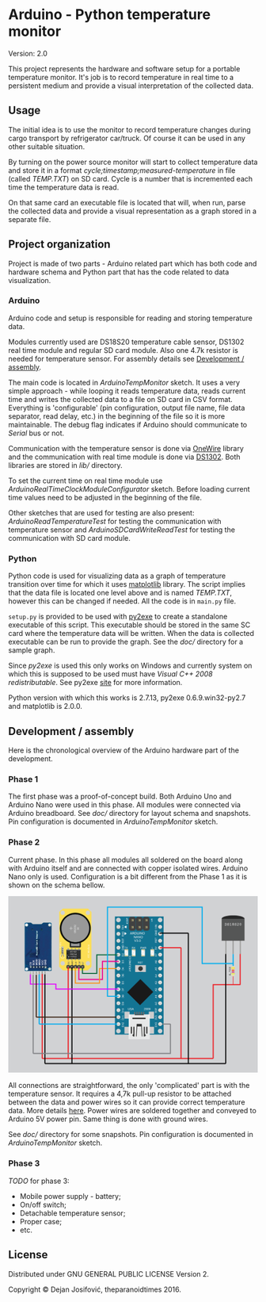 # Arduino - Python temperature monitor

Version: 2.0

This project represents the hardware and software setup for a portable
temperature monitor. It's job is to record temperature in real time to a
persistent medium and provide a visual interpretation of the collected data.

## Usage 

The initial idea is to use the monitor to record temperature changes during
cargo transport by refrigerator car/truck. Of course it can be used in any other
suitable situation.

By turning on the power source monitor will start to collect temperature data
and store it in a format *cycle;timestamp;measured-temperature* in file
(called *TEMP.TXT*) on SD card. Cycle is a number that is incremented each time
the temperature data is read.

On that same card an executable file is located that will, when run, parse the
collected data and provide a visual representation as a graph stored in a
separate file.

## Project organization

Project is made of two parts - Arduino related part which has both code and
hardware schema and Python part that has the code related to data visualization.

### Arduino

Arduino code and setup is responsible for reading and storing temperature data.

Modules currently used are DS18S20 temperature cable sensor, DS1302 real time
module and regular SD card module. Also one 4.7k resistor is needed for
temperature sensor. For assembly details see
[Development / assembly](#development--assembly).

The main code is located in *ArduinoTempMonitor* sketch. It uses a very simple
approach - while looping it reads temperature data, reads current time and
writes the collected data to a file on SD card in CSV format. Everything
is 'configurable' (pin configuration, output file name, file data separator,
read delay, etc.) in the beginning of the file so it is more maintainable. The
debug flag indicates if Arduino should communicate to *Serial* bus or not.

Communication with the temperature sensor is done via
[OneWire](https://github.com/PaulStoffregen/OneWire) library and the
communication with real time module is done via
[DS1302](https://github.com/msparks/arduino-ds1302). Both libraries are stored
in *lib/* directory.

To set the current time on real time module use
*ArduinoRealTimeClockModuleConfigurator* sketch. Before loading current time
values need to be adjusted in the beginning of the file.

Other sketches that are used for testing are also present:
*ArduinoReadTemperatureTest* for testing the communication with temperature
sensor and *ArduinoSDCardWriteReadTest* for testing the communication with SD
card module.

### Python

Python code is used for visualizing data as a graph of temperature transition
over time for which it uses [matplotlib](http://matplotlib.org/) library. The
script implies that the data file is located one level above and is named
*TEMP.TXT*, however this can be changed if needed. All the code is in `main.py`
file.

`setup.py` is provided to be used with [py2exe](http://www.py2exe.org/) to
create a standalone executable of this script. This executable should be stored
in the same SC card where the temperature data will be written. When the data
is collected executable can be run to provide the graph. See the *doc/*
directory for a sample graph.

Since *py2exe* is used this only works on Windows and currently system on which
this is supposed to be used must have *Visual C++ 2008 redistributable*. See
py2exe [site](http://www.py2exe.org/) for more information.

Python version with which this works is 2.7.13, py2exe 0.6.9.win32-py2.7 and
matplotlib is 2.0.0.

## Development / assembly

Here is the chronological overview of the Arduino hardware part of the
development.

### Phase 1

The first phase was a proof-of-concept build. Both Arduino Uno and Arduino Nano
were used in this phase. All modules were connected via Arduino breadboard. See
*doc/* directory for layout schema and snapshots. Pin configuration is
documented in *ArduinoTempMonitor* sketch.

### Phase 2

Current phase. In this phase all modules all soldered on the board along with
Arduino itself and are connected with copper isolated wires. Arduino Nano only
is used. Configuration is a bit different from the Phase 1 as it is shown on the
schema bellow.

![Phase 2 schema](/doc/layout_sketch_phase_2_final.png "Phase 2 schema")

All connections are straightforward, the only 'complicated' part is with the
temperature sensor. It requires a 4,7k pull-up resistor to be attached between
the data and power wires so it can provide correct temperature data. More
details [here](http://bildr.org/2011/07/ds18b20-arduino/).
Power wires are soldered together and conveyed to Arduino 5V power pin. Same
thing is done with ground wires.

See *doc/* directory for some snapshots. Pin configuration is documented in
*ArduinoTempMonitor* sketch.

### Phase 3

*TODO* for phase 3:
* Mobile power supply - battery;
* On/off switch;
* Detachable temperature sensor;
* Proper case;
* etc.

## License

Distributed under GNU GENERAL PUBLIC LICENSE Version 2.

Copyright © Dejan Josifović, theparanoidtimes 2016.
